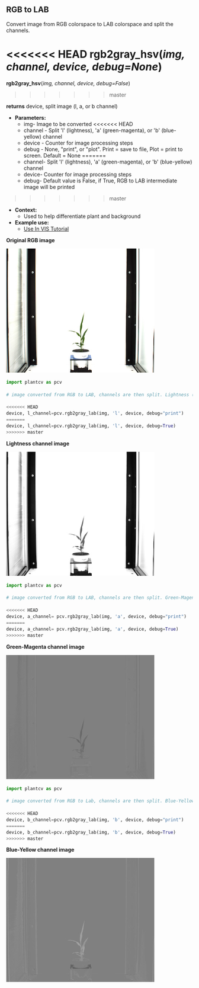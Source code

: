 ## RGB to LAB

Convert image from RGB colorspace to LAB colorspace and split the channels.

<<<<<<< HEAD
**rgb2gray_hsv**(*img, channel, device, debug=None*)
=======
**rgb2gray_hsv**(*img, channel, device, debug=False*)
>>>>>>> master

**returns** device, split image (l, a, or b channel)

- **Parameters:**
    - img- Image to be converted
<<<<<<< HEAD
    - channel - Split 'l' (lightness), 'a' (green-magenta), or 'b' (blue-yellow) channel
    - device - Counter for image processing steps
    - debug - None, "print", or "plot". Print = save to file, Plot = print to screen. Default = None
=======
    - channel- Split 'l' (lightness), 'a' (green-magenta), or 'b' (blue-yellow) channel
    - device- Counter for image processing steps
    - debug- Default value is False, if True, RGB to LAB intermediate image will be printed 
>>>>>>> master
- **Context:**
    - Used to help differentiate plant and background
- **Example use:**
    - [Use In VIS Tutorial](vis_tutorial.md)

**Original RGB image**

![Screenshot](img/documentation_images/rgb2lab/original_image.jpg)

```python
import plantcv as pcv

# image converted from RGB to LAB, channels are then split. Lightness ('l') channel is outputed.

<<<<<<< HEAD
device, l_channel=pcv.rgb2gray_lab(img, 'l', device, debug="print")
=======
device, l_channel=pcv.rgb2gray_lab(img, 'l', device, debug=True)
>>>>>>> master
```

**Lightness channel image**

![Screenshot](img/documentation_images/rgb2lab/lab_lightness.jpg)

```python
import plantcv as pcv

# image converted from RGB to LAB, channels are then split. Green-Magenta ('a') channel is outputed.

<<<<<<< HEAD
device, a_channel= pcv.rgb2gray_lab(img, 'a', device, debug="print")
=======
device, a_channel= pcv.rgb2gray_lab(img, 'a', device, debug=True)
>>>>>>> master
```

**Green-Magenta channel image**

![Screenshot](img/documentation_images/rgb2lab/lab_green-magenta.jpg)
   
```python
import plantcv as pcv

# image converted from RGB to Lab, channels are then split. Blue-Yellow ('b') channel is outputed.

<<<<<<< HEAD
device, b_channel=pcv.rgb2gray_lab(img, 'b', device, debug="print")
=======
device, b_channel=pcv.rgb2gray_lab(img, 'b', device, debug=True)
>>>>>>> master
```

**Blue-Yellow channel image**

![Screenshot](img/documentation_images/rgb2lab/lab_blue-yellow.jpg)


